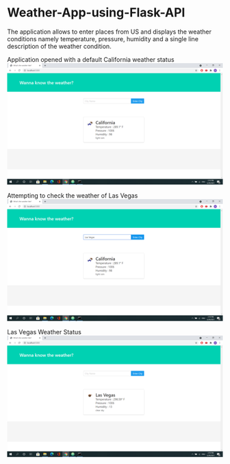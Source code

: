# Weather-App-using-Flask-API
The application allows to enter places from US and displays the weather conditions namely temperature, pressure, humidity and a single line description of the weather condition.

Application opened with a default California weather status
<img src="https://github.com/Harshini511/Weather-App-using-Flask-API/blob/main/Screenshot%20(397).png">

Attempting to check the weather of Las Vegas
<img src="https://github.com/Harshini511/Weather-App-using-Flask-API/blob/main/Screenshot%20(398).png">

Las Vegas Weather Status
<img src="https://github.com/Harshini511/Weather-App-using-Flask-API/blob/main/Screenshot%20(399).png">

